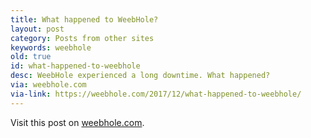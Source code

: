 ```yaml
---
title: What happened to WeebHole?
layout: post
category: Posts from other sites
keywords: weebhole
old: true
id: what-happened-to-weebhole
desc: WeebHole experienced a long downtime. What happened?
via: weebhole.com
via-link: https://weebhole.com/2017/12/what-happened-to-weebhole/
---
```


Visit this post on [weebhole.com](https://weebhole.com/2017/12/what-happened-to-weebhole/).
